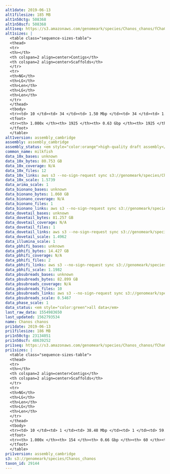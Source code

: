 ```yaml
---
alt1date: 2019-06-13
alt1filesize: 185 MB
alt1n50ctg: 508368
alt1n50scf: 508368
alt1seq: https://s3.amazonaws.com/genomeark/species/Chanos_chanos/fChaCha1/assembly_cambridge/fChaCha1.alt.asm.20190613.fasta.gz
alt1sizes: |
  <table class="sequence-sizes-table">
  <thead>
  <tr>
  <th></th>
  <th colspan=2 align=center>Contigs</th>
  <th colspan=2 align=center>Scaffolds</th>
  </tr>
  <tr>
  <th>NG</th>
  <th>LG</th>
  <th>Len</th>
  <th>LG</th>
  <th>Len</th>
  </tr>
  </thead>
  <tbody>
  <tr><td> 10 </td><td> 34 </td><td> 1.50 Mbp </td><td> 34 </td><td> 1.50 Mbp </td></tr>  <tr><td> 20 </td><td> 86 </td><td> 1.02 Mbp </td><td> 86 </td><td> 1.02 Mbp </td></tr>  <tr><td> 30 </td><td> 159 </td><td> 0.77 Mbp </td><td> 159 </td><td> 0.77 Mbp </td></tr>  <tr><td> 40 </td><td> 251 </td><td> 0.63 Mbp </td><td> 251 </td><td> 0.63 Mbp </td></tr>  <tr style="background-color:#cccccc;"><td> 50 </td><td> 363 </td><td> 0.51 Mbp </td><td> 363 </td><td> 0.51 Mbp </td></tr>  <tr><td> 60 </td><td> 502 </td><td> 0.41 Mbp </td><td> 502 </td><td> 0.41 Mbp </td></tr>  <tr><td> 70 </td><td> 675 </td><td> 0.33 Mbp </td><td> 675 </td><td> 0.33 Mbp </td></tr>  <tr><td> 80 </td><td> 897 </td><td> 0.24 Mbp </td><td> 897 </td><td> 0.24 Mbp </td></tr>  <tr><td> 90 </td><td> 1203 </td><td> 0.17 Mbp </td><td> 1203 </td><td> 0.17 Mbp </td></tr>  <tr><td> 100 </td><td> 1924 </td><td> 721  bp </td><td> 1924 </td><td> 721  bp </td></tr>  </tbody>
  <tfoot>
  <tr><th> 1.000x </th><th> 1925 </th><th> 0.63 Gbp </th><th> 1925 </th><th> 0.63 Gbp </th></tr>
  </tfoot>
  </table>
alt1version: assembly_cambridge
assembly: assembly_cambridge
assembly_status: <em style="color:orange">high-quality draft assembly</em>
common_name: milkfish
data_10x_bases: unknown
data_10x_bytes: 80.753 GB
data_10x_coverage: N/A
data_10x_files: 12
data_10x_links: aws s3 --no-sign-request sync s3://genomeark/species/Chanos_chanos/fChaCha1/genomic_data/10x/ .<br>
data_10x_scale: 1.5739
data_arima_scale: 1
data_bionano_bases: unknown
data_bionano_bytes: 1.060 GB
data_bionano_coverage: N/A
data_bionano_files: 1
data_bionano_links: aws s3 --no-sign-request sync s3://genomeark/species/Chanos_chanos/fChaCha1/genomic_data/bionano/ .<br>
data_dovetail_bases: unknown
data_dovetail_bytes: 81.257 GB
data_dovetail_coverage: N/A
data_dovetail_files: 1
data_dovetail_links: aws s3 --no-sign-request sync s3://genomeark/species/Chanos_chanos/fChaCha1/genomic_data/dovetail/ .<br>
data_dovetail_scale: 1.4962
data_illumina_scale: 1
data_pbhifi_bases: unknown
data_pbhifi_bytes: 14.427 GB
data_pbhifi_coverage: N/A
data_pbhifi_files: 2
data_pbhifi_links: aws s3 --no-sign-request sync s3://genomeark/species/Chanos_chanos/fChaCha1/genomic_data/pacbio/ . --exclude "*scraps.bam*" --exclude "*subreads.bam*"<br>
data_pbhifi_scale: 1.1982
data_pbsubreads_bases: unknown
data_pbsubreads_bytes: 82.899 GB
data_pbsubreads_coverage: N/A
data_pbsubreads_files: 10
data_pbsubreads_links: aws s3 --no-sign-request sync s3://genomeark/species/Chanos_chanos/fChaCha1/genomic_data/pacbio/ . --exclude "*scraps.bam* --exclude "*ccs.bam*"<br>
data_pbsubreads_scale: 0.5467
data_phase_scale: 1
data_status: <em style="color:green">all data</em>
last_raw_data: 1554983650
last_updated: 1562793534
name: Chanos chanos
pri1date: 2019-06-13
pri1filesize: 186 MB
pri1n50ctg: 23134051
pri1n50scf: 48639252
pri1seq: https://s3.amazonaws.com/genomeark/species/Chanos_chanos/fChaCha1/assembly_cambridge/fChaCha1.pri.asm.20190613.fasta.gz
pri1sizes: |
  <table class="sequence-sizes-table">
  <thead>
  <tr>
  <th></th>
  <th colspan=2 align=center>Contigs</th>
  <th colspan=2 align=center>Scaffolds</th>
  </tr>
  <tr>
  <th>NG</th>
  <th>LG</th>
  <th>Len</th>
  <th>LG</th>
  <th>Len</th>
  </tr>
  </thead>
  <tbody>
  <tr><td> 10 </td><td> 1 </td><td> 38.48 Mbp </td><td> 1 </td><td> 59.74 Mbp </td></tr>  <tr><td> 20 </td><td> 3 </td><td> 37.80 Mbp </td><td> 2 </td><td> 58.65 Mbp </td></tr>  <tr><td> 30 </td><td> 5 </td><td> 31.75 Mbp </td><td> 3 </td><td> 53.91 Mbp </td></tr>  <tr><td> 40 </td><td> 7 </td><td> 23.79 Mbp </td><td> 4 </td><td> 51.09 Mbp </td></tr>  <tr style="background-color:#cccccc;"><td> 50 </td><td> 10 </td><td style="background-color:#88ff88;"> 23.13 Mbp </td><td> 5 </td><td style="background-color:#88ff88;"> 48.64 Mbp </td></tr>  <tr><td> 60 </td><td> 13 </td><td> 16.20 Mbp </td><td> 7 </td><td> 47.96 Mbp </td></tr>  <tr><td> 70 </td><td> 19 </td><td> 8.84 Mbp </td><td> 8 </td><td> 40.35 Mbp </td></tr>  <tr><td> 80 </td><td> 29 </td><td> 4.91 Mbp </td><td> 10 </td><td> 27.35 Mbp </td></tr>  <tr><td> 90 </td><td> 50 </td><td> 2.34 Mbp </td><td> 13 </td><td> 19.19 Mbp </td></tr>  <tr><td> 100 </td><td> 153 </td><td> 1.59 Kbp </td><td> 59 </td><td> 10.28 Kbp </td></tr>  </tbody>
  <tfoot>
  <tr><th> 1.000x </th><th> 154 </th><th> 0.66 Gbp </th><th> 60 </th><th> 0.66 Gbp </th></tr>
  </tfoot>
  </table>
pri1version: assembly_cambridge
s3: s3://genomeark/species/Chanos_chanos
taxon_id: 29144
---
```

